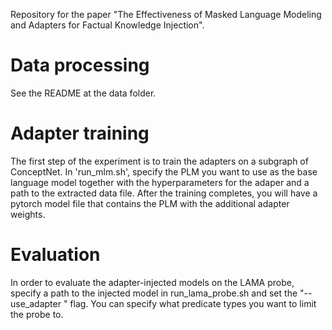 Repository for the paper "The Effectiveness of Masked Language Modeling and Adapters for Factual Knowledge Injection".

# Data processing

See the README at the data folder.

# Adapter training

The first step of the experiment is to train the adapters on a subgraph of ConceptNet. In 'run_mlm.sh', specify the PLM you want to use as the base language model together with the hyperparameters for the adaper and a path to the extracted data file. After the training completes, you will have a pytorch model file that contains the PLM with the additional adapter weights.

# Evaluation

In order to evaluate the adapter-injected models on the LAMA probe, specify a path to the injected model in run_lama_probe.sh and set the "--use\_adapter " flag. You can specify what predicate types you want to limit the probe to.
